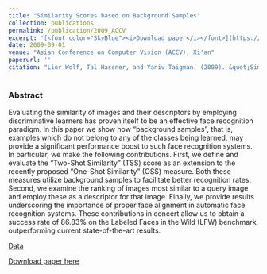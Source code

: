 ```yaml
---
title: "Similarity Scores based on Background Samples"
collection: publications
permalink: /publication/2009_ACCV
excerpt: '[<font color="SkyBlue"><i>Download paper</i></font>](https://osnathassner.github.io/talhassner/projects/bgoss/ACCV09WolfHassnerTaigman.pdf) '
date: 2009-09-01
venue: "Asian Conference on Computer Vision (ACCV), Xi'an"
paperurl: ''
citation: "Lior Wolf, Tal Hassner, and Yaniv Taigman. (2009). &quot;Similarity Scores based on Background Samples.&quot; <i>Asian Conference on Computer Vision (ACCV), Xi'an</i>."
---
```


### Abstract
Evaluating the similarity of images and their descriptors by employing discriminative learners has proven itself to be an effective face recognition paradigm. In this paper we show how “background samples”, that is, examples which do not belong to any of the classes being learned, may provide a significant performance boost to such face recognition systems. In particular, we make the following contributions. First, we define and evaluate the “Two-Shot Similarity” (TSS) score as an extension to the recently proposed “One-Shot Similarity” (OSS) measure. Both these measures utilize background samples to facilitate better recognition rates. Second, we examine the ranking of images most similar to a query image and employ these as a descriptor for that image. Finally, we provide results underscoring the importance of proper face alignment in automatic face recognition systems. These contributions in concert allow us to obtain a success rate of 86.83% on the Labeled Faces in the Wild (LFW) benchmark, outperforming current state-of-the-art results. 

[Data](https://www.openu.ac.il/home/hassner/data/lfwa/)

[Download paper here](http://osnathassner.github.io/talhassner/projects/bgoss/ACCV09WolfHassnerTaigman.pdf)
